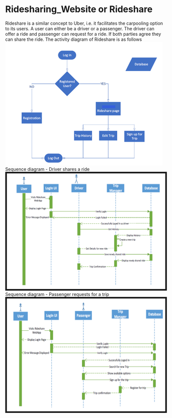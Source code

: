 # Ridesharing_Website or Rideshare
Rideshare is a similar concept to Uber, i.e. it facilitates the carpooling option to its users. A user can either be a driver or a passenger. The driver can offer a ride and passenger can request for a ride. If both parties agree they can share the ride. The activity diagram of Rideshare is as follows <br />
<img src = "images/activity.PNG" width= "500" > <br />
Sequence diagram - Driver shares a ride <br />
<img src= "images/driver_shares_ride.PNG" width = "600" border="5"> <br />
Sequence diagram - Passenger requests for a trip <br />
<img src= "images/passenger_registers_for_a_trip.PNG" width = "600" border="5">

